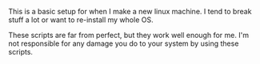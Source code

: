 This is a basic setup for when I make a new linux machine.
I tend to break stuff a lot or want to re-install my whole
OS.

These scripts are far from perfect, but they work well enough for me.
I'm not responsible for any damage you do to your system by using these scripts.

